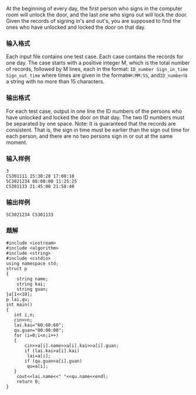 At the beginning of every day, the first person who signs in the computer room will unlock the door, and the last one who signs out will lock the door. Given the records of signing in's and out's, you are supposed to find the ones who have unlocked and locked the door on that day.
### 输入格式
Each input file contains one test case. Each case contains the records for one day. The case starts with a positive integer M, which is the total number of records, followed by M lines, each in the format:
`ID_number Sign_in_time Sign_out_time`
where times are given in the format`HH:MM:SS`, and`ID_number`is a string with no more than 15 characters.
### 输出格式
For each test case, output in one line the ID numbers of the persons who have unlocked and locked the door on that day. The two ID numbers must be separated by one space.
Note: It is guaranteed that the records are consistent. That is, the sign in time must be earlier than the sign out time for each person, and there are no two persons sign in or out at the same moment.
### 输入样例
```
3
CS301111 15:30:28 17:00:10
SC3021234 08:00:00 11:25:25
CS301133 21:45:00 21:58:40
```
### 输出样例
```
SC3021234 CS301133
```

### 题解
```
#include <iostream>
#include <algorithm>
#include <string>
#include <cstdio>
using namespace std;
struct p
{
    string name;
    string kai;
    string guan;
}a[1<<10];
p lai,qu;
int main()
{
   int i,n;
   cin>>n;
   lai.kai="60:60:60";
   qu.guan="00:00:00";
   for (i=0;i<n;i++)
   {
       cin>>a[i].name>>a[i].kai>>a[i].guan;
       if (lai.kai>a[i].kai)
        lai=a[i];
       if (qu.guan<a[i].guan)
        qu=a[i];
   }
    cout<<lai.name<<" "<<qu.name<<endl;
    return 0;
}
```
